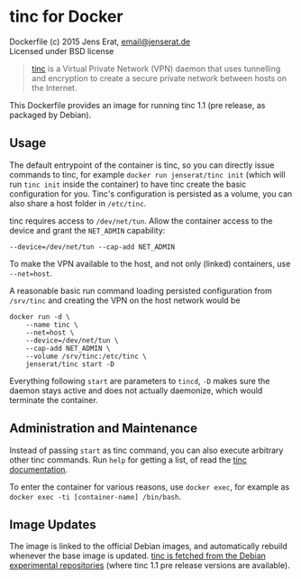 # tinc for Docker

Dockerfile (c) 2015 Jens Erat, email@jenserat.de  
Licensed under BSD license

> [tinc](http://www.tinc-vpn.org) is a Virtual Private Network (VPN) daemon that uses tunnelling and encryption to create a secure private network between hosts on the Internet.

This Dockerfile provides an image for running tinc 1.1 (pre release, as packaged by Debian).

## Usage

The default entrypoint of the container is tinc, so you can directly issue commands to tinc, for example `docker run jenserat/tinc init` (which will run `tinc init` inside the container) to have tinc create the basic configuration for you. Tinc's configuration is persisted as a volume, you can also share a host folder in `/etc/tinc`.

tinc requires access to `/dev/net/tun`. Allow the container access to the device and grant the `NET_ADMIN` capability:

    --device=/dev/net/tun --cap-add NET_ADMIN

To make the VPN available to the host, and not only (linked) containers, use `--net=host`.

A reasonable basic run command loading persisted configuration from `/srv/tinc` and creating the VPN on the host network would be

    docker run -d \
        --name tinc \
        --net=host \
        --device=/dev/net/tun \
        --cap-add NET_ADMIN \
        --volume /srv/tinc:/etc/tinc \
        jenserat/tinc start -D

Everything following `start` are parameters to `tincd`, `-D` makes sure the daemon stays active and does not actually daemonize, which would terminate the container.

## Administration and Maintenance

Instead of passing `start` as tinc command, you can also execute arbitrary other tinc commands. Run `help` for getting a list, of read the [tinc documentation](http://www.tinc-vpn.org/documentation-1.1/).

To enter the container for various reasons, use `docker exec`, for example as `docker exec -ti [container-name] /bin/bash`.

## Image Updates

The image is linked to the official Debian images, and automatically rebuild whenever the base image is updated. [tinc is fetched from the Debian experimental repositories](https://packages.debian.org/experimental/tinc) (where tinc 1.1 pre release versions are available).
